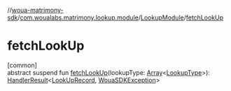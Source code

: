 //[woua-matrimony-sdk](../../../index.md)/[com.woualabs.matrimony.lookup.module](../index.md)/[LookupModule](index.md)/[fetchLookUp](fetch-look-up.md)

# fetchLookUp

[common]\
abstract suspend fun [fetchLookUp](fetch-look-up.md)(lookupType: [Array](https://kotlinlang.org/api/latest/jvm/stdlib/kotlin/-array/index.html)<[LookupType](../../com.woualabs.matrimony.type/-lookup-type/index.md)>): [HandlerResult](../../com.woualabs.matrimony.errors/-handler-result/index.md)<[LookUpRecord](../../com.woualabs.matrimony.lookup.mapper/-look-up-record/index.md), [WouaSDKException](../../com.woualabs.matrimony.errors.exception/-woua-s-d-k-exception/index.md)>
